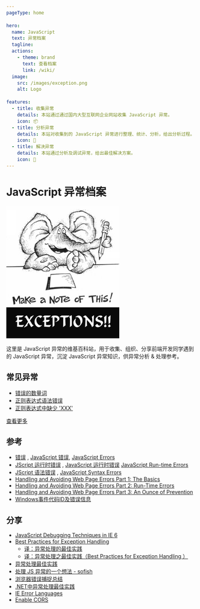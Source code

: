 ```yaml
---
pageType: home

hero:
  name: JavaScript 
  text: 异常档案
  tagline: 
  actions:
    - theme: brand
      text: 查看档案
      link: /wiki/
  image:
    src: /images/exception.png
    alt: Logo

features:
  - title: 收集异常
    details: 本站通过通过国内大型互联网企业网站收集 JavaScript 异常。
    icon: 📦
  - title: 分析异常
    details: 本站对收集到的 JavaScript 异常进行整理、统计、分析，给出分析过程。
    icon: 🎨
  - title: 解决异常
    details: 本站通过分析及调试异常，给出最佳解决方案。
    icon: 🚀
---
```


# JavaScript 异常档案

![](./public/images/exception.jpg)

这里是 JavaScript 异常的维基百科站，用于收集、组织、分享前端开发同学遇到的
JavaScript 异常，沉淀 JavaScript 异常知识，供异常分析 & 处理参考。

## 常见异常

* [错误的数量词](wiki/unexpected-quantifier.md)
* [正则表达式语法错误](wiki/regular-expression-syntax-error.md)
* [正则表达式中缺少 'XXX'](wiki/expected-xxx-in-regular-expression.md)

[查看更多](wiki/index.md)

## 参考

* [错误][1] ,
    [JavaScript 错误](http://msdn.microsoft.com/zh-cn/library/7th8s2xk%28v=vs.94%29.aspx), 
    [JavaScript Errors](http://msdn.microsoft.com/en-us/library/ie/7th8s2xk%28v=vs.94%29.aspx)
* [JScript 运行时错误](http://msdn.microsoft.com/zh-cn/library/cekc4228%28v=vs.90%29.aspx) ,
    [JavaScript 运行时错误](http://msdn.microsoft.com/zh-cn/library/1dk3k160%28v=vs.94%29.aspx)
    [JavaScript Run-time Errors](http://msdn.microsoft.com/en-us/library/ie/1dk3k160%28v=vs.94%29.aspx)
* [JScript 语法错误](http://msdn.microsoft.com/zh-cn/library/by0atdkw%28v=vs.90%29.aspx) ,
    [JavaScript Syntax Errors](http://msdn.microsoft.com/en-us/library/ie/6bby3x2e%28v=vs.94%29.aspx)
* [Handling and Avoiding Web Page Errors Part 1: The Basics](http://msdn.microsoft.com/en-us/library/ms976140.aspx)
* [Handling and Avoiding Web Page Errors Part 2: Run-Time Errors](http://msdn.microsoft.com/en-us/library/ms976144.aspx)
* [Handling and Avoiding Web Page Errors Part 3: An Ounce of Prevention](http://msdn.microsoft.com/en-us/library/ms976146.aspx)
* [Windows事件代码ID及错误信息](wiki/windows-event-code-id-and-error-message.md)

[1]: http://msdn.microsoft.com/zh-cn/library/3a3syxc5(v=vs.90).aspx

## 分享

* [JavaScript Debugging Techniques in IE 6](http://sixrevisions.com/javascript/javascript-debugging-techniques-in-ie-6/)
* [Best Practices for Exception Handling](http://www.onjava.com/pub/a/onjava/2003/11/19/exceptions.html)
    * [译：异常处理的最佳实践](http://itindex.net/detail/37579-%E5%BC%82%E5%B8%B8%E5%A4%84%E7%90%86-%E6%9C%80%E4%BD%B3%E5%AE%9E%E8%B7%B5)
    * [译：异常处理之最佳实践（Best Practices for Exception Handling ）](http://blog.csdn.net/kesay/article/details/5393778)
* [异常处理最佳实践](http://www.juvenxu.com/2011/03/30/exception-handling-best-practices/)
* [处理 JS 异常的一个想法 - sofish](http://sofish.de/2144)
* [浏览器错误捕捉总结](https://gist.github.com/neekey/4371159)
* [.NET中异常处理最佳实践](http://developer.51cto.com/art/200611/34741.htm)
* [IE Error Languages](https://github.com/errorception/ie-error-languages)
* [Enable CORS](http://enable-cors.org/)

